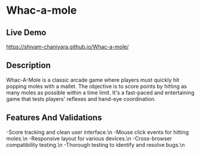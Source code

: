 # Whac-a-mole

## Live Demo
https://shivam-chaniyara.github.io/Whac-a-mole/

## Description
Whac-A-Mole is a classic arcade game where players must quickly hit popping moles with a mallet. The objective is to score points by hitting as many moles as possible within a time limit. It's a fast-paced and entertaining game that tests players' reflexes and hand-eye coordination.

## Features And Validations
-Score tracking and clean user interface.\n
-Mouse click events for hitting moles.\n
-Responsive layout for various devices.\n
-Cross-browser compatibility testing.\n
-Thorough testing to identify and resolve bugs.\n
